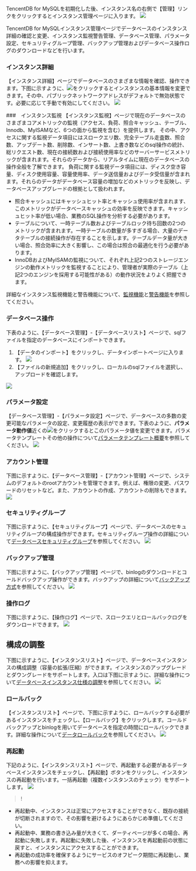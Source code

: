 TencentDB for MySQLを初期化した後、インスタンス名の右側で【管理】リンクをクリックするとインスタンス管理ページに入ります。
![](https://main.qcloudimg.com/raw/d1081af75c7108e07778a8cdd88bdc00.png)

TencentDB for MySQLインスタンス管理ページでデータベースのインスタンス詳細の確認と変更、インスタンス監視警告管理、データベース管理、パラメータ設定、セキュリティグループ管理、バックアップ管理およびデータベース操作ログのダウンロードなどを行います。

### インスタンス詳細
【インスタンス詳細】ページでデータベースのさまざまな情報を確認、操作できます。下图に示すように、<img src="https://main.qcloudimg.com/raw/071659c8118f8c9b94d4ab90cebbd955.png"  style="margin:0;">をクリックするとインスタンスの基本情報を変更できます。その中、パブリックネットワークアドレスがデフォルトで無効状態です。必要に応じて手動で有効にしてください。
![](https://main.qcloudimg.com/raw/5891a3473b18b6248bdf2992487144d4.png)

###　インスタンス監視
【インスタンス監視】ページで現在のデータベースのさまざまコアメトリックの監視（アクセス、負荷、照合キャッシュ、テーブル、Innodb、MyISAMなど、6つの面から監視を含む）を提供します。
その中、アクセスに関する監視データ項目にはスロークエリ数、完全テーブル走査数、照合数、アップデート数、削除数、インサート数、上書き数などのsql操作の統計、総リクエスト数、現在の接続数および接続使用率などのサーバーサービスメトリックが含まれます。それらのデータから、リアルタイムに現在のデータベースの操作全般を了解できます。
負荷に関する監視データ項目には、ディスク空き容量、ディスク使用容量、容量使用率、データ送信量およびデータ受信量が含まれます。それらのデータがデータベース容量の増加などのメトリックを反映し、データベースアップグレードの根拠として扱われます。

- 照合キャッシュにはキャッシュヒット率とキャッシュ使用率が含まれます、このメトリックがデータベースキャッシュの効率を反映できます。キャッシュヒット率が低い場合、業務のSQL操作を分析する必要があります。
- テーブルについて、一時テーブル数およびテーブルロック待ち回数の2つのメトリックが含まれます。一時テーブルの数量が多すぎる場合、大量のデータテーブルの接続操作が存在することを示します。テーブルデータ量が大きい場合、照合効率に大きく影響し、この場合は照合の最適化を行う必要があります。
- InnoDBおよびMyISAMの監視について、それぞれ上記2つのストレージエンジンの動作メトリックを監視することにより、管理者が実際のテーブル（上記2つのエンジンを採用する可能性がある）の動作状況をよりよく把握できます。

詳細なインスタンス監視機能と警告機能について、[監視機能](https://cloud.tencent.com/document/product/236/8455)と[警告機能](https://cloud.tencent.com/document/product/236/8457)を参照してください。

### データベース操作
下表のように、【データベース管理】-【データベースリスト】ページで、sqlファイルを指定のデータベースにインポートできます。

1. 【データのインポート】をクリックし、データインポートページに入ります。
   ![](https://main.qcloudimg.com/raw/e37eb9335ee79d0852829efcf5e8e45d.png)
2. 【ファイルの新規追加】をクリックし、ローカルのsqlファイルを選択し、アップロードを確認します。

![](https://main.qcloudimg.com/raw/e82ead34a54034cf25f40b0698b9c33a.png)



### パラメータ設定

【データベース管理】-【パラメータ設定】ページで、データベースの多数の変更可能なパラメータの設定、変更履歴の表示ができます。下表のように、**パラメータ動作値**近くの<img src="https://main.qcloudimg.com/raw/071659c8118f8c9b94d4ab90cebbd955.png"  style="margin:0;">をクリックするとこのパラメータ値を変更できます。パラメータテンプレートその他の操作について[パラメータテンプレート概要](https://cloud.tencent.com/document/product/236/8461)を参照してください。
![](https://main.qcloudimg.com/raw/21715becbdc085c1ffff00bcff2786fb.png)

### アカウント管理
下图に示すように、【データベース管理】-【アカウント管理】ページで、システムのデフォルトのrootアカウントを管理できます。例えば、権限の変更、パスワードのリセットなど。また、アカウントの作成、アカウントの削除もできます。
![](https://main.qcloudimg.com/raw/58d42b6a85a21882735fef5caa4b1ad6.png)

### セキュリティグループ
下图に示すように、【セキュリティグループ】ページで、データベースのセキュリティグループの構成操作ができます。セキュリティグループ操作の詳細について[データベースセキュリティグループ](https://cloud.tencent.com/document/product/236/9537)を参照してください。
![](https://main.qcloudimg.com/raw/8983edaaad917bb4119880f042662275.png)

### バックアップ管理

下图に示すように、【バックアップ管理】ページで、binlogのダウンロードとコールドバックアップ操作ができます。バックアップの詳細について[バックアップ方式](https://cloud.tencent.com/document/product/236/7513)を参照してください。
![](https://main.qcloudimg.com/raw/27c817ba8c4210ef84d738ddcb67e65b.png)

### 操作ログ
下图に示すように、【操作ログ】ページで、スロークエリとロールバックログをダウンロードできます。
![](https://main.qcloudimg.com/raw/2ebfc2aad271f78d8f15510cec60b10f.png)

<span id = "biangengpeizhi"></span>
## 構成の調整
下图に示すように、【インスタンスリスト】ページで、データベースインスタンスの構成調整（容量の拡張/圧縮）ができます。インスタンスのアップグレードとダウングレードをサポートします。入口は下图に示すように、詳細な操作について[データベースインスタンス仕様の調整](https://cloud.tencent.com/document/product/236/19707)を参照してください。
![](https://main.qcloudimg.com/raw/6592b2ec71952933e0f1b12dd86de2b5.png)

### ロールバック
【インスタンスリスト】ページで、下图に示すように、ロールバックする必要があるインスタンスをチェックし、【ロールバック】をクリックします。コールドバックアップとbinlogを用いてデータベースを指定の時間にロールバックできます。詳細な操作について[データロールバック](https://cloud.tencent.com/document/product/236/7276)を参照してください。
![](https://main.qcloudimg.com/raw/75631185a2331d3d9935d3b428a72b01.png)

<span id = "chongqi"></span>
### 再起動
下記のように、【インスタンスリスト】ページで、再起動する必要があるデータベースインスタンスをチェックし、【再起動】ボタンをクリックし、インスタンスの再起動を行います。一括再起動（複数インスタンスのチェック）をサポートします。
![](https://main.qcloudimg.com/raw/4ddb5e423d7681b41e169a8009f9253c.png)

>!
- 再起動中、インスタンスは正常にアクセスすることができなく、既存の接続が切断されますので、その影響を避けるようにあらかじめ準備してください。
- 再起動中、業務の書き込み量が大きくて、ダーティページが多くの場合、再起動に失敗します。再起動に失敗した後、インスタンスを再起動前の状態に戻すと、インスタンスにアクセスすることができます。
- 再起動の成功率を確保するようにサービスのオフピーク期間に再起動し、業務への影響を抑えます。

